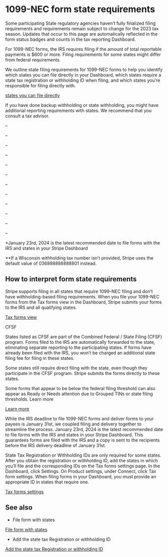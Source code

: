 # 1099-NEC form state requirements

Some participating State regulatory agencies haven’t fully finalized filing requirements and requirements remain subject to change for the 2023 tax season. Updates that occur to this page are automatically reflected in the form status badges and counts in the tax reporting Dashboard.

For 1099-NEC forms, the IRS requires filing if the amount of total reportable payments is $600 or more. Filing requirements for some states might differ from federal requirements.

We outline state filing requirements for 1099-NEC forms to help you identify which states you can file directly in your Dashboard, which states require a state tax registration or withholding ID when filing, and which states you’re responsible for filing directly with.

[states you can file directly](/connect/tax-forms-state-requirements)

If you have done backup withholding or state withholding, you might have additional reporting requirements with states. We recommend that you consult a tax advisor.

–

–

–

–

–

–

–

–

–

–

–

–

*January 23rd, 2024 is the latest recommended date to file forms with the IRS and states in your Stripe Dashboard

**If a Wisconsin withholding tax number isn’t provided, Stripe uses the default value of 036888888888801 instead.

## How to interpret form state requirements

Stripe supports filing in all states that require 1099-NEC filing and don’t have withholding-based filing requirements. When you file your 1099-NEC forms from the Tax forms view in the Dashboard, Stripe submits your forms to the IRS and all qualifying states.

[Tax forms view](https://dashboard.stripe.com/connect/taxes/forms)

CFSF

States listed as CFSF are part of the Combined Federal / State Filing (CFSF) program. Forms filed to the IRS are automatically forwarded to the state, eliminating separate reporting to the participating states. If forms have already been filed with the IRS, you won’t be charged an additional state filing fee for filing in these states.

Some states still require direct filing with the state, even though they participate in the CFSF program. Stripe submits the forms directly to these states.

Some forms that appear to be below the federal filing threshold can also appear as Ready or Needs attention due to Grouped TINs or state filing thresholds. Learn more

[Learn more](/connect/file-tax-forms#below-threshold-forms)

While the IRS deadline to file 1099-NEC forms and deliver forms to your payees is January 31st, we coupled filing and delivery together to streamline the process. January 23rd, 2024 is the latest recommended date to file forms with the IRS and states in your Stripe Dashboard. This guarantees forms are filed with the IRS and a copy is sent to the recipients before the IRS delivery deadline of January 31st.

State Tax Registration or Withholding IDs are only required for some states. After you obtain the registration or withholding ID, add the states in which you’ll file and the corresponding IDs on the Tax forms settings page. In the Dashboard, click Settings. On Product settings, under Connect, click Tax form settings. When filing forms in your Dashboard, you must provide an appropriate ID in states that require one.

[Tax forms settings](https://dashboard.stripe.com/settings/connect/tax_forms)

## See also

- File form with states

[File form with states](/connect/tax-forms-state-requirements)

- Add the state tax Registration or withholding ID

[Add the state tax Registration or withholding ID](/connect/tax-forms-state-requirements#add-state-reg)
